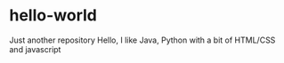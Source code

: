 # hello-world
Just another repository
Hello, I like Java, Python with a bit of HTML/CSS and javascript
